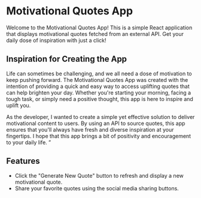 # Motivational Quotes App

Welcome to the Motivational Quotes App! This is a simple React application that displays motivational quotes fetched from an external API. Get your daily dose of inspiration with just a click!

## Inspiration for Creating the App

Life can sometimes be challenging, and we all need a dose of motivation to keep pushing forward. The Motivational Quotes App was created with the intention of providing a quick and easy way to access uplifting quotes that can help brighten your day. Whether you're starting your morning, facing a tough task, or simply need a positive thought, this app is here to inspire and uplift you.

As the developer, I wanted to create a simple yet effective solution to deliver motivational content to users. By using an API to source quotes, this app ensures that you'll always have fresh and diverse inspiration at your fingertips. I hope that this app brings a bit of positivity and encouragement to your daily life.
”


## Features

- Click the "Generate New Quote" button to refresh and display a new motivational quote.
- Share your favorite quotes using the social media sharing buttons.
